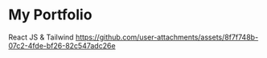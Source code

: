 # My Portfolio 
React JS & Tailwind
https://github.com/user-attachments/assets/8f7f748b-07c2-4fde-bf26-82c547adc26e
